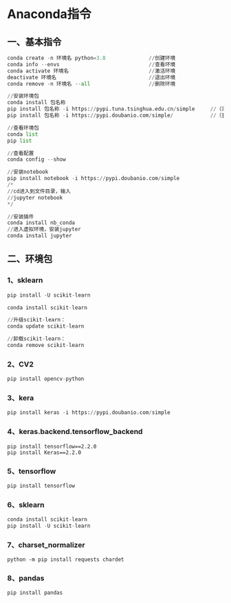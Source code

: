 # Anaconda指令

## 一、基本指令

```python
conda create -n 环境名 python=3.8				//创建环境
conda info --envs							  //查看环境
conda activate 环境名							//激活环境
deactivate 环境名								//退出环境
conda remove -n 环境名 --all					//删除环境

//安装环境包
conda install 包名称
pip install 包名称 -i https://pypi.tuna.tsinghua.edu.cn/simple		//（清华镜像）
pip install 包名称 -i https://pypi.doubanio.com/simple/ 			//（豆瓣镜像）

//查看环境包
conda list
pip list

//查看配置
conda config --show

//安装notebook
pip install notebook -i https://pypi.doubanio.com/simple
/*
//cd进入到文件目录，输入
//jupyter notebook
*/

//安装插件
conda install nb_conda
//进入虚拟环境，安装jupyter
conda install jupyter
```



## 二、环境包

### 1、sklearn

```python
pip install -U scikit-learn

conda install scikit-learn

//升级scikit-learn：
conda update scikit-learn

//卸载scikit-learn：
conda remove scikit-learn
```

### 2、CV2

```python
pip install opencv-python
```

### 3、kera

```python
pip install keras -i https://pypi.doubanio.com/simple
```

### 4、keras.backend.tensorflow_backend

```
pip install tensorflow==2.2.0
pip install Keras==2.2.0
```

### 5、tensorflow

```python
pip install tensorflow
```

### 6、sklearn

```python
conda install scikit-learn
pip install -U scikit-learn
```

### 7、charset_normalizer

```
python -m pip install requests chardet
```

### 8、pandas

```
pip install pandas
```

